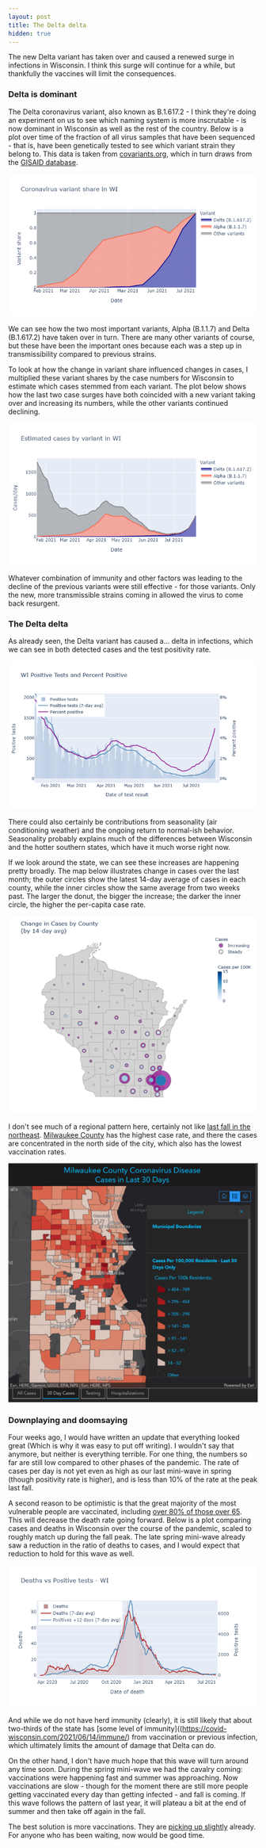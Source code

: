 ```yaml
---
layout: post
title: The Delta delta
hidden: true
---
```



The new Delta variant has taken over and caused a renewed surge in infections in Wisconsin. I think this surge will continue for a while, but thankfully the vaccines will limit the consequences.

### Delta is dominant
The Delta coronavirus variant, also known as B.1.617.2 - I think they're doing an experiment on us to see which naming system is more inscrutable - is now dominant in Wisconsin as well as the rest of the country. Below is a plot over time of the fraction of all virus samples that have been sequenced - that is, have been genetically tested to see which variant strain they belong to. This data is taken from [covariants.org](https://covariants.org/), which in turn draws from the [GISAID database](https://www.gisaid.org/index.php?id=209).

![Plot of variant share](../assets/Variant-Fraction_2021-07-28.png)

We can see how the two most important variants, Alpha (B.1.1.7) and Delta (B.1.617.2) have taken over in turn. There are many other variants of course, but these have been the important ones because each was a step up in transmissibility compared to previous strains. 

To look at how the change in variant share influenced changes in cases, I multiplied these variant shares by the case numbers for Wisconsin to estimate which cases stemmed from each variant. The plot below shows how the last two case surges have both coincided with a new variant taking over and increasing its numbers, while the other variants continued declining.

![Plot of variant cases](../assets/Variant-Cases_2021-07-28.png)

Whatever combination of immunity and other factors was leading to the decline of the previous variants were still effective - for those variants. Only the new, more transmissible strains coming in allowed the virus to come back resurgent.

### The Delta delta
As already seen, the Delta variant has caused a... delta in infections, which we can see in both detected cases and the test positivity rate.

![Pos-Positivity plot](../assets/Pos-Positivity-WI_2021-07-28.png)

There could also certainly be contributions from seasonality (air conditioning weather) and the ongoing return to normal-ish behavior. Seasonality probably explains much of the differences between Wisconsin and the hotter southern states, which have it much worse right now.

If we look around the state, we can see these increases are happening pretty broadly. The map below illustrates change in cases over the last month; the outer circles show the latest 14-day average of cases in each county, while the inner circles show the same average from two weeks past. The larger the donut, the bigger the increase; the darker the inner circle, the higher the per-capita case rate.  

![Map of case increases](../assets/Map-CaseChange-WI_2021-07-28.png)

I don't see much of a regional pattern here, certainly not like [last fall in the northeast](https://covid-wisconsin.com/2020/10/11/status-update/#the-northeast). [Milwaukee County](https://www.arcgis.com/apps/opsdashboard/index.html#/018eedbe075046779b8062b5fe1055bf) has the highest case rate, and there the cases are concentrated in the north side of the city, which also has the lowest vaccination rates.

![Milwaukee cases](../assets/Milwaukee-Map-Cases_2021-07-28.png)

### Downplaying and doomsaying
Four weeks ago, I would have written an update that everything looked great (Which is why it was easy to put off writing). I wouldn't say that anymore, but neither is everything terrible. For one thing, the numbers so far are still low compared to other phases of the pandemic. The rate of cases per day is not yet even as high as our last mini-wave in spring (though positivity rate is higher), and is less than 10% of the rate at the peak last fall.

A second reason to be optimistic is that the great majority of the most vulnerable people are vaccinated, including [over 80% of those over 65](https://www.dhs.wisconsin.gov/covid-19/vaccine-data.htm). This will decrease the death rate going forward. Below is a plot comparing cases and deaths in Wisconsin over the course of the pandemic, scaled to roughly match up during the fall peak. The late spring mini-wave already saw a reduction in the ratio of deaths to cases, and I would expect that reduction to hold for this wave as well.

![Deaths-Cases plot](../assets/Cases-Deaths-WI_2021-07-28.png)

And while we do not have herd immunity (clearly), it is still likely that about two-thirds of the state has [some level of immunity]((https://covid-wisconsin.com/2021/06/14/immune/) from vaccination or previous infection, which ultimately limits the amount of damage that Delta can do. 

On the other hand, I don't have much hope that this wave will turn around any time soon. During the spring mini-wave we had the cavalry coming: vaccinations were happening fast and summer was approaching. Now vaccinations are slow - though for the moment there are still more people getting vaccinated every day than getting infected - and fall is coming. If this wave follows the pattern of last year, it will plateau a bit at the end of summer and then take off again in the fall.

The best solution is more vaccinations. They are [picking up slightly](https://twitter.com/MattBayerWI/status/1419775999949131778) already. For anyone who has been waiting, now would be good time. 
